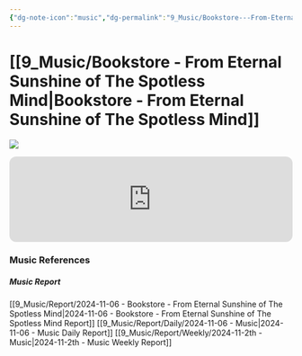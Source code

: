 ```yaml
---
{"dg-note-icon":"music","dg-permalink":"9_Music/Bookstore---From-Eternal-Sunshine-of-The-Spotless-Mind","created-date":"2024-11-06 11:08:09 pm","date":"2024-11-06","type":"music","tags":["music"],"aliases":null,"title":"Bookstore - From Eternal Sunshine of The Spotless Mind","music-url":"https://open.spotify.com/track/3hQ7B0LdBp1ETFr0bvr3i5","album":"Eternal Sunshine Of The Spotless Mind","album-release-date":"2004-01-01","album-url":"https://open.spotify.com/album/5yOO5ZvqDZx5Sr8jOGtWRR","cover":"![Eternal Sunshine Of The Spotless Mind](https://i.scdn.co/image/ab67616d00001e025eb9cb335bcd4b42afdb87e5)","cover-url":"https://i.scdn.co/image/ab67616d00001e025eb9cb335bcd4b42afdb87e5","artists":"Jon Brion","added-at":"Wed Nov 06 2024 - 오후 11:08:11","rating":"⭐⭐⭐⭐⭐⭐⭐⭐⭐","dg-publish":true,"permalink":"/9_Music/Bookstore---From-Eternal-Sunshine-of-The-Spotless-Mind/","dgPassFrontmatter":true,"noteIcon":"music"}
---
```


# [[9_Music/Bookstore - From Eternal Sunshine of The Spotless Mind\|Bookstore - From Eternal Sunshine of The Spotless Mind]]
![](https://i.scdn.co/image/ab67616d00001e025eb9cb335bcd4b42afdb87e5)


<div class="container-root"><span></span></div><div><div class="container-root"><iframe style="border-radius:12px" src="https://open.spotify.com/embed/track/3hQ7B0LdBp1ETFr0bvr3i5?utm_source=generator" width="100%" height="152" frameborder="0" allowfullscreen="" allow="autoplay; clipboard-write; encrypted-media; fullscreen; picture-in-picture" loading="lazy"></iframe></div></div>











### Music References
##### Music Report
[[9_Music/Report/2024-11-06 - Bookstore - From Eternal Sunshine of The Spotless Mind\|2024-11-06 - Bookstore - From Eternal Sunshine of The Spotless Mind Report]]
[[9_Music/Report/Daily/2024-11-06 - Music\|2024-11-06 - Music Daily Report]]
[[9_Music/Report/Weekly/2024-11-2th - Music\|2024-11-2th - Music Weekly Report]]





